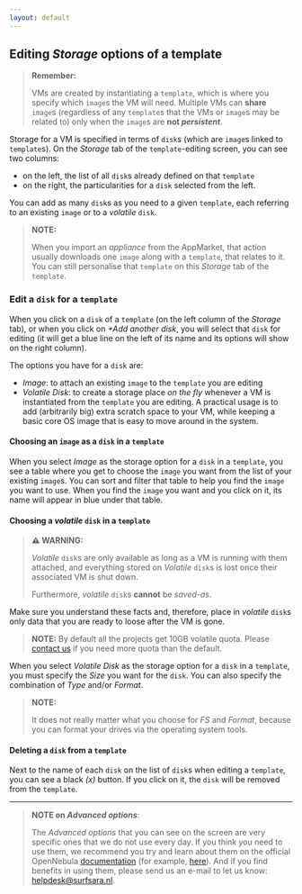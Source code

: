 ```yaml
---
layout: default
---
```

## Editing _Storage_ options of a template

>**Remember:**
>
>VMs are created by instantiating a `template`, which is where you specify which `image`s the VM will need. Multiple VMs can **share** `image`s (regardless of any `template`s that the VMs or `image`s may be related to) only when the `image`s are **not _persistent_**.

Storage for a VM is specified in terms of `disk`s (which are `image`s linked to `template`s). On the _Storage_ tab of the `template`-editing screen, you can see two columns:

* on the left, the list of all `disk`s already defined on that `template`
* on the right, the particularities for a `disk` selected from the left.

You can add as many `disk`s as you need to a given `template`, each referring to an existing `image` or to a _volatile_ `disk`. 

>**NOTE:**
>
> When you import an _appliance_ from the AppMarket, that action usually downloads one `image` along with a `template`, that relates to it. You can still personalise that `template` on this _Storage_ tab of the `template`.

### Edit a `disk` for a `template`

When you click on a `disk` of a `template` (on the left column of the _Storage_ tab), or when you click on _+Add another disk_, you will select that `disk` for editing (it will get a blue line on the left of its name and its options will show on the right column). 

The options you have for a `disk` are: 

* _Image_: to attach an existing `image` to the `template` you are editing
* _Volatile Disk_: to create a storage place _on the fly_ whenever a VM is instantiated from the `template` you are editing. A practical usage is to add (arbitrarily big) extra scratch space to your VM, while keeping a basic core OS image that is easy to move around in the system.

#### Choosing an `image` as a `disk` in a `template`

When you select _Image_ as the storage option for a `disk` in a `template`, you see a table where you get to choose the `image` you want from the list of your existing `image`s. You can sort and filter that table to help you find the `image` you want to use. When you find the `image` you want and you click on it, its name will appear in blue under that table.

#### Choosing a _volatile_ `disk` in a `template`

>**⚠ WARNING:**
>
>_Volatile_ `disk`s are only available as long as a VM is running with them attached, and everything stored on _Volatile_ `disk`s is lost once their associated VM is shut down. 
>
>Furthermore, _volatile_ `disk`s **cannot** be _saved-as_. 
>
Make sure you understand these facts and, therefore, place in _volatile_ `disk`s only data that you are ready to loose after the VM is gone.

>**NOTE:**
> By default all the projects get 10GB volatile quota. Please [contact us](mailto:helpdesk@surfsara.nl) if you need more quota than the default.

When you select _Volatile Disk_ as the storage option for a `disk` in a `template`, you must specify the _Size_ you want for the `disk`. You can also specify the combination of _Type_ and/or _Format_. 

>**NOTE:**
>
>It does not really matter what you choose for _FS_ and _Format_, because you can format your drives via the operating system tools.

#### Deleting a `disk` from a `template`

Next to the name of each `disk` on the list of `disk`s when editing a `template`, you can see a black _(x)_ button. If you click on it, the `disk` will be removed from the `template`.

---

>**NOTE on _Advanced options_**:
>
>The _Advanced options_ that you can see on the screen are very specific ones that we do not use  every day. If you think you need to use them, we recommend you try and learn about them on the official OpenNebula [documentation](http://docs.opennebula.org/) (for example, [here](http://docs.opennebula.org/4.12/user/virtual_resource_management/vm_guide.html)). And if you find benefits in using them, please send us an e-mail to let us know: [helpdesk@surfsara.nl](mailto:helpdesk@surfsara.nl).
